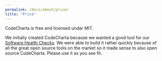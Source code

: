 ```yaml
---
permalink: /docs/about/price/
title: "Price"
---
```


CodeCharta is free and licensed under MIT.

We initially created CodeCharta because we wanted a good tool for our [Software Health Checks](https://www.maibornwolff.de/en/software-health-check/). We were able to build it rather quickly because of all the great open source tools on the market so it made sense to also open source CodeCharta. Please use it as you see fit.
